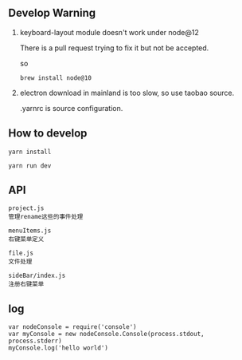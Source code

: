 ## Develop Warning

1. keyboard-layout module doesn't work under node@12

   There is a pull request trying to fix it but not be accepted.

   so

   ```shell
   brew install node@10
   ```

2. electron download in mainland is too slow, so use taobao source.

   .yarnrc is source configuration.

## How to develop

```
yarn install

yarn run dev
```



## API

```
project.js
管理rename这些的事件处理

menuItems.js
右键菜单定义

file.js
文件处理

sideBar/index.js
注册右键菜单

```

## log

```
var nodeConsole = require('console')
var myConsole = new nodeConsole.Console(process.stdout, process.stderr)
myConsole.log('hello world')
```



